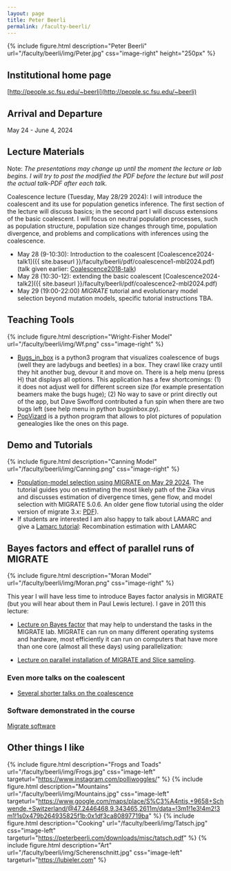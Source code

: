 ```yaml
---
layout: page
title: Peter Beerli
permalink: /faculty-beerli/
---
```

{% include figure.html description="Peter Beerli" url="/faculty/beerli/img/Peter.jpg" css="image-right" height="250px" %}

## Institutional home page

[http://people.sc.fsu.edu/~beerli](http://people.sc.fsu.edu/~beerli)

## Arrival and Departure

May 24 - June 4, 2024

## Lecture Materials

Note: *The presentations may change up until the moment the lecture or lab begins. I will try to post the modified the PDF before the lecture but will post the actual talk-PDF after each talk.*
<!-- , and Laura Kubatko will follow and talk about speciestrees/genetree estimation. -->

Coalescence lecture (Tuesday, May 28/29 2024): I will introduce the coalescent and its use for population genetics inference. The first section of the lecture will discuss basics;  in the second part I will discuss extensions of the basic coalescent. I will focus on neutral population processes, such as population structure, population size changes through time, population divergence, and problems and complications with inferences using the coalescence.

* May 28 (9-10:30): Introduction to the coalescent [Coalescence2024-talk1]({{ site.baseurl }}/faculty/beerli/pdf/coalescence1-mbl2024.pdf) (talk given earlier: [Coalescence2018-talk](https://peterbeerli.com/workshops/mbl/2018/talk1.pdf))
* May 28 (10:30-12): extending the basic coalescent [Coalescence2024-talk2]({{ site.baseurl }}/faculty/beerli/pdf/coalescence2-mbl2024.pdf)
* May 29 (19:00-22:00) *MIGRATE* tutorial and evolutionary model selection beyond mutation models, specific tutorial instructions TBA.

## Teaching Tools
{% include figure.html description="Wright-Fisher Model" url="/faculty/beerli/img/Wf.png" css="image-right" %}

* [Bugs_in_box](https://github.com/pbeerli/bugsinbox/archive/refs/heads/main.zip) is a python3 program that visualizes coalescence of bugs (well they are ladybugs and beetles) in a box. They crawl like crazy until they hit another bug, devour it and move on. There is a help menu (press H) that displays all options. This application has a few shortcomings: (1) it does not adjust well for different screen size (for example presentation beamers make the bugs huge); (2) No way to save or print directly out of the app, but Dave Swofford contributed a fun spin when there are two bugs left (see help menu in python bugsinbox.py).
* [PopVizard](https://github.com/pbeerli/popvizard/archive/refs/heads/main.zip) is a python program that allows to plot pictures of population genealogies like the ones on this page.

## Demo and Tutorials
{% include figure.html description="Canning Model" url="/faculty/beerli/img/Canning.png" css="image-right" %}

* [Population-model selection using MIGRATE on May 29 2024](http://peterbeerli.com/workshops/mbl/2024/tutorial). The tutorial guides you on estimating the most likely path of the Zika virus and discusses estimation of divergence times, gene flow, and model selection with MIGRATE 5.0.6. An older gene flow tutorial using the older version of migrate 3.x: [PDF](http://peterbeerli.com/workshops/mbl/2018/tutorial)).
* If students are interested I am also happy to talk about LAMARC and give a [Lamarc tutorial](https://molevol.mbl.edu/index.php/Lamarc_tutorial): Recombination estimation with LAMARC

## Bayes factors and effect of parallel runs of MIGRATE
{% include figure.html description="Moran Model" url="/faculty/beerli/img/Moran.png" css="image-right" %}

This year I will have less time to introduce Bayes factor analysis in MIGRATE (but you will hear about them in Paul Lewis lecture). I gave in 2011 this lecture:

* [Lecture on Bayes factor](http://people.sc.fsu.edu/~pbeerli/mbl2011_BF.pdf) that may help to understand the tasks in the MIGRATE lab.
MIGRATE can run on many different operating systems and hardware, most efficiently it can run on computers that have more than one core (almost all these days) using parallelization:

* [Lecture on parallel installation of MIGRATE and Slice sampling](http://people.sc.fsu.edu/~pbeerli/mbl2011_migrate_parallel.pdf).

### Even more talks on the coalescent

* [Several shorter talks on the coalescence](http://people.sc.fsu.edu/~pbeerli/Beerli_Lab/Talks.html)

### Software demonstrated in the course

[Migrate software](https://peterbeerli.com/migrate-html5)

## Other things I like

{% include figure.html description="Frogs and Toads"     url="/faculty/beerli/img/Frogs.jpg"          css="image-left"  targeturl="https://www.instagram.com/polliwoggles/" %}
{% include figure.html description="Mountains" url="/faculty/beerli/img/Mountains.jpg"      css="image-left"  targeturl="https://www.google.com/maps/place/S%C3%A4ntis,+9658+Schwende,+Switzerland/@47.2446468,9.343465,2611m/data=!3m1!1e3!4m2!3m1!1s0x479b264935825f1b:0x1df3ca80897719ba" %}
{% include figure.html description="Cooking"   url="/faculty/beerli/img/Tatsch.jpg"         css="image-left"  targeturl="https://peterbeerli.com/downloads/misc/tatsch.pdf" %}
{% include figure.html description="Art"       url="/faculty/beerli/img/Scherenschnitt.jpg" css="image-left"  targeturl="https://lubieler.com" %}
